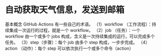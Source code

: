 # 自动获取天气信息，发送到邮箱

基本概念
GitHub Actions 有一些自己的术语。
（1）workflow （工作流程）：持续集成一次运行的过程，就是一个 workflow。
（2）job （任务）：一个 workflow 由一个或多个 jobs 构成，含义是一次持续集成的运行，可以完成多个任务。
（3）step（步骤）：每个 job 由多个 step 构成，一步步完成。
（4）action （动作）：每个 step 可以依次执行一个或多个命令（action）

